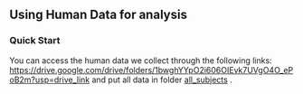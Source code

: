 ## Using Human Data for analysis
### Quick Start
You can access the human data we collect through the following links: https://drive.google.com/drive/folders/1bwghYYpO2i606OIEvk7UVgO4O_ePoB2m?usp=drive_link  and put all data in folder
[all_subjects](./all_subjects) .
